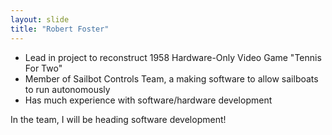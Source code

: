 ```yaml
---
layout: slide
title: "Robert Foster"
---
```


* Lead in project to reconstruct 1958 Hardware-Only Video Game "Tennis For Two"
* Member of Sailbot Controls Team, a making software to allow sailboats to run autonomously
* Has much experience with software/hardware development

In the team, I will be heading software development!
